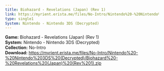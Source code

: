```yaml
---
title: Biohazard - Revelations (Japan) (Rev 1)
link: https://myrient.erista.me/files/No-Intro/Nintendo%20-%20Nintendo%203DS%20(Decrypted)/Biohazard%20-%20Revelations%20(Japan)%20(Rev%201).zip
type: single1
System: Nintendo - Nintendo 3DS (Decrypted)
---
```

<b>Game:</b> Biohazard - Revelations (Japan) (Rev 1)<br>
<b>System:</b> Nintendo - Nintendo 3DS (Decrypted)<br>
<b>Collection:</b> No-Intro<br>
<b>Download:</b> https://myrient.erista.me/files/No-Intro/Nintendo%20-%20Nintendo%203DS%20(Decrypted)/Biohazard%20-%20Revelations%20(Japan)%20(Rev%201).zip